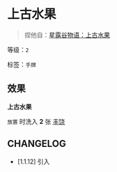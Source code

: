 # 上古水果

> 捏他自：[星露谷物语：上古水果](https://zh.stardewvalleywiki.com/%E4%B8%8A%E5%8F%A4%E6%B0%B4%E6%9E%9C)

等级：`2`

标签：`手牌`

## 效果

**上古水果**

`放置` 时洗入 **2** 张 [丰饶](../卡牌组/丰饶.md)

## CHANGELOG

- [1.1.12] 引入
